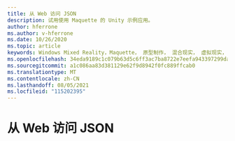 ```yaml
---
title: 从 Web 访问 JSON
description: 试用使用 Maquette 的 Unity 示例应用。
author: hferrone
ms.author: v-hferrone
ms.date: 10/26/2020
ms.topic: article
keywords: Windows Mixed Reality，Maquette， 原型制作， 混合现实， 虚拟现实， VR， MR， 反馈， 反馈中心， bug
ms.openlocfilehash: 34eda9189c1c079b63d5c6ff3ac7ba8722e7eefa943397299dace516c479db54
ms.sourcegitcommit: a1c086aa83d381129e62f9d8942f0fc889ffcab0
ms.translationtype: MT
ms.contentlocale: zh-CN
ms.lasthandoff: 08/05/2021
ms.locfileid: "115202395"
---
```

# <a name="accessing-json-from-the-web"></a>从 Web 访问 JSON

<!-- TODO(Harrison/Stefan): Need cool header image from tutorial -->

<!-- TODO(Stefan): Create tutorial content and screenshots -->
